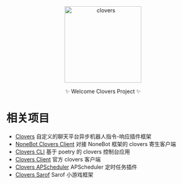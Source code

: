 <div align="center">
<a href="https://clovers-project.github.io/">
    <img src="https://raw.githubusercontent.com/clovers-project/clovers/master/attachment/icon.svg" width="200" height="200" alt="clovers" />
</a>

✨ Welcome Clovers Project ✨

</div>

# 相关项目

- [Clovers](https://github.com/clovers-project/clovers) 自定义的聊天平台异步机器人指令-响应插件框架
- [NoneBot Clovers Client](https://github.com/clovers-project/nonebot-plugin-clovers) 对接 NoneBot 框架的 clovers 寄生客户端
- [Clovers CLI](https://github.com/clovers-project/poetry-clovers-plugin) 基于 poetry 的 clovers 控制台应用
- [Clovers Client](https://github.com/clovers-project/clovers-client) 官方 clovers 客户端
- [Clovers APScheduler](https://github.com/clovers-project/clovers-apscheduler) APScheduler 定时任务插件
- [Clovers Sarof](https://github.com/clovers-project/clovers-sarof-project) Sarof 小游戏框架
